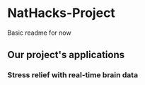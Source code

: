 # NatHacks-Project

Basic readme for now

## Our project's applications
### Stress relief with real-time brain data
